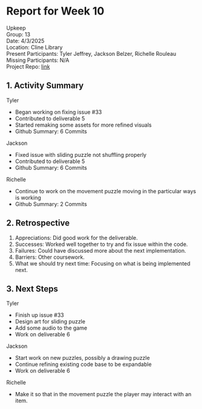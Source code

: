# Report for Week 10 #
Upkeep <br />
Group: 13<br />
Date: 4/3/2025<br />
Location: Cline Library<br />
Present Participants: Tyler Jeffrey, Jackson Belzer, Richelle Rouleau<br />
Missing Participants: N/A<br />
Project Repo: [link](https://github.com/TJeffrey237/CS386Project.git)

## 1. Activity Summary ##
Tyler
- Began working on fixing issue #33
- Contributed to deliverable 5
- Started remaking some assets for more refined visuals
- Github Summary: 6 Commits

Jackson
- Fixed issue with sliding puzzle not shuffling properly
- Contributed to deliverable 5
- Github Summary: 6 Commits

Richelle
- Continue to work on the movement puzzle moving in the particular ways is working
- Github Summary: 2 Commits

## 2. Retrospective ##
1. Appreciations: Did good work for the deliverable.
2. Successes: Worked well together to try and fix issue within the code.
3. Failures: Could have discussed more about the next implementation.
4. Barriers: Other coursework.
5. What we should try next time: Focusing on what is being implemented next.

## 3. Next Steps ##
Tyler
- Finish up issue #33
- Design art for sliding puzzle
- Add some audio to the game
- Work on deliverable 6

Jackson 
- Start work on new puzzles, possibly a drawing puzzle
- Continue refining existing code base to be expandable
- Work on deliverable 6

Richelle
- Make it so that in the movement puzzle the player may interact with an item.
